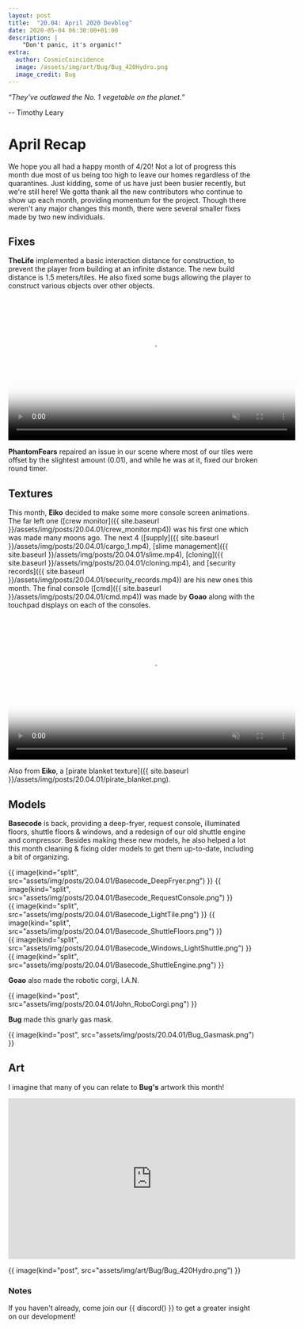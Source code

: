 ```yaml
---
layout: post
title:  "20.04: April 2020 Devblog"
date: 2020-05-04 06:30:00+01:00
description: |
    "Don't panic, it's organic!"
extra:
  author: CosmicCoincidence
  image: /assets/img/art/Bug/Bug_420Hydro.png
  image_credit: Bug
---
```


*“They’ve outlawed the No. 1 vegetable on the planet.”*

-- Timothy Leary

# April Recap

We hope you all had a happy month of 4/20! Not a lot of progress this month due most of us being too high to leave our homes regardless of the quarantines. Just kidding, some of us have just been busier recently, but we're still here! We gotta thank all the new contributors who continue to show up each month, providing momentum for the project. Though there weren't any major changes this month, there were several smaller fixes made by two new individuals.

## Fixes

**TheLife** implemented a basic interaction distance for construction, to prevent the player from building at an infinite distance. The new build distance is 1.5 meters/tiles. He also fixed some bugs allowing the player to construct various objects over other objects.

<video controls muted poster="{{ site.baseurl }}/assets/img/posts/20.04.01/TheLife_BuildDistance.png" width="580px">
  <source src="{{ site.baseurl }}/assets/img/posts/20.04.01/TheLife_BuildDistance.mp4" type="video/mp4">
</video>

**PhantomFears** repaired an issue in our scene where most of our tiles were offset by the slightest amount (0.01), and while he was at it, fixed our broken round timer.

## Textures

This month, **Eiko** decided to make some more console screen animations. The far left one ([crew monitor]({{ site.baseurl }}/assets/img/posts/20.04.01/crew_monitor.mp4)) was his first one which was made many moons ago. The next 4 ([supply]({{ site.baseurl }}/assets/img/posts/20.04.01/cargo_1.mp4), [slime management]({{ site.baseurl }}/assets/img/posts/20.04.01/slime.mp4), [cloning]({{ site.baseurl }}/assets/img/posts/20.04.01/cloning.mp4), and [security records]({{ site.baseurl }}/assets/img/posts/20.04.01/security_records.mp4)) are his new ones this month. The final console ([cmd]({{ site.baseurl }}/assets/img/posts/20.04.01/cmd.mp4)) was made by **Goao** along with the touchpad displays on each of the consoles.

<video autoplay="autoplay" muted loop="loop" poster="{{ site.baseurl }}/assets/img/posts/20.04.01/Consoles.png" width="580px">
  <source src="{{ site.baseurl }}/assets/img/posts/20.04.01/Consoles.mp4" type="video/mp4">
</video>

Also from **Eiko**, a [pirate blanket texture]({{ site.baseurl }}/assets/img/posts/20.04.01/pirate_blanket.png).

## Models

**Basecode** is back, providing a deep-fryer, request console, illuminated floors, shuttle floors & windows, and a redesign of our old shuttle engine and compressor. Besides making these new models, he also helped a lot this month cleaning & fixing older models to get them up-to-date, including a bit of organizing.

<div class='horizontal-2' markdown='1'>
  {{ image(kind="split", src="assets/img/posts/20.04.01/Basecode_DeepFryer.png") }}
  {{ image(kind="split", src="assets/img/posts/20.04.01/Basecode_RequestConsole.png") }}
</div>

<div class='horizontal-2' markdown='1'>
  {{ image(kind="split", src="assets/img/posts/20.04.01/Basecode_LightTile.png") }}
  {{ image(kind="split", src="assets/img/posts/20.04.01/Basecode_ShuttleFloors.png") }}
</div>

<div class='horizontal-2' markdown='1'>
  {{ image(kind="split", src="assets/img/posts/20.04.01/Basecode_Windows_LightShuttle.png") }}
  {{ image(kind="split", src="assets/img/posts/20.04.01/Basecode_ShuttleEngine.png") }}
</div>

**Goao** also made the robotic corgi, I.A.N.

{{ image(kind="post", src="assets/img/posts/20.04.01/John_RoboCorgi.png") }}

**Bug** made this gnarly gas mask.

{{ image(kind="post", src="assets/img/posts/20.04.01/Bug_Gasmask.png") }}

## Art

I imagine that many of you can relate to **Bug's** artwork this month!

<iframe class="video" width="580px" height="325px" src="https://www.youtube-nocookie.com/embed/J_NM59nEk4Y" frameborder="0" allow="accelerometer; autoplay; encrypted-media; gyroscope; picture-in-picture" allowfullscreen></iframe>

{{ image(kind="post", src="assets/img/art/Bug/Bug_420Hydro.png") }}

### Notes

If you haven't already, come join our {{ discord() }} to get a greater insight on our development!
